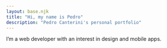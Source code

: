 ```yaml
---
layout: base.njk
title: "Hi, my name is Pedro"
description: "Pedro Canterini's personal portfolio"
---
```


I’m a web developer with an interest in design and mobile apps.
